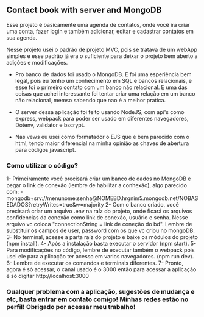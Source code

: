 ## Contact book with server and MongoDB

<p>
  Esse projeto é basicamente uma agenda de contatos, onde você ira criar uma conta, fazer login e também adicionar, editar e cadastrar contatos em sua agenda.
</p>

<p>
  Nesse projeto usei o padrão de projeto MVC, pois se tratava de um webApp simples e esse padrão já era o suficiente para deixar o projeto bem aberto a adições e modificações.

  
  - Pro banco de dados foi usado o MongoDB. E foi uma esperiência bem legal, pois eu tenho um conhecimento em SQL e bancos relacionais, e esse foi o primeiro contato com um banco não relacional. E uma das coisas que achei interessante foi tentar criar uma relação em um banco não relacional, memso sabendo que nao é a melhor pratica.
  
  - O server dessa aplicação foi feito usando NodeJS, com api's como express, webpack para poder ser usado em diferentes navegadores, Dotenv, validator e bscrypt. 
  - Nas vews eu usei como formatador o EJS que é bem parecido com  o html, tendo maior diferencial na minha opinião as chaves de abertura para códigos javascript.
</p>

### Como utilizar o código?

<p>
  1- Primeiramente você precisará criar um banco de dados no MongoDB e pegar o link de conexão (lembre de habilitar a conhexão), algo parecido com:
   - mongodb+srv://menunome:senha@NOMEBD.hrgnim5.mongodb.net/NOBASEDADOS?retryWrites=true&w=majority
  2- Com o banco criado, você precisará criar um arquivo .env na raíz do projeto, onde ficará os arquivos confidencias da conexão como link de conexão, usuário e senha. Nesse arquivo vc coloca "connectionString = link de coneção do bd". Lembre de substituir os campos de user, password com os que vc criou no mongoDB.
  3- No terminal, acesse a parta raíz do projeto e baixe  os módulos do projeto (npm install).
  4- Após a instalação basta executar o servidor (npm start).
  5- Para modificações no código, lembre de executar também o webpack pois usei ele para a plicação ter acesso em varios navegadores. (npm run dev). 
  6- Lembre de executar os comandos e terminais diferentes.
  7- Pronto, agora é só acessar, o canal usado é o 3000 então para acessar a aplicação é só digitar http://localhost:3000
</p>


### Qualquer problema com a aplicação, sugestões de mudança e etc, basta entrar em contato comigo! Minhas redes estão no perfil! Obrigado por acessar meu trabalho!

